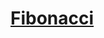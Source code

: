 # [Fibonacci](https://github.com/trekhleb/javascript-algorithms/tree/master/src/algorithms/math/fibonacci)
